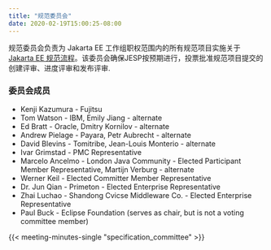 ```yaml
---
title: "规范委员会"
date: 2020-02-19T15:00:25-08:00
---
```


规范委员会负责为 Jakarta EE 工作组职权范围内的所有规范项目实施关于[Jakarta EE 规范流程](/about​/jesp/)​。该委员会确保JESP按预期进行，投票批准规范项目提交的创建评审、进度评审和发布评审.

<!--more-->

### 委员会成员

* Kenji Kazumura - Fujitsu
* Tom Watson - IBM, Emily Jiang - alternate
* Ed Bratt - Oracle, Dmitry Kornilov - alternate
* Andrew Pielage - Payara, Petr Aubrecht - alternate
* David Blevins - Tomitribe, Jean-Louis Monterio - alternate
* Ivar Grimstad - PMC Representative
* Marcelo Ancelmo - London Java Community - Elected Participant Member Representative, Martijn Verburg - alternate
* Werner Keil - Elected Committer Member Representative
* Dr. Jun Qian - Primeton - Elected Enterprise Representative
* Zhai Luchao - Shandong Cvicse Middleware Co. - Elected Enterprise Representative
* Paul Buck - Eclipse Foundation (serves as chair, but is not a voting committee member)

{{< meeting-minutes-single "specification_committee" >}}
